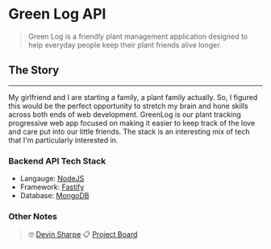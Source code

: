 # Green Log API

> Green Log is a friendly plant management application designed to help everyday people keep their plant friends alive longer.

## The Story

---

My girlfriend and I are starting a family, a plant family actually. So, I figured this would be the perfect opportunity to stretch my brain and hone skills across both ends of web development. GreenLog is our plant tracking progressive web app focused on making it easier to keep track of the love and care put into our little friends. The stack is an interesting mix of tech that I'm particularly interested in.

### Backend API Tech Stack

- Langauge: [NodeJS](https://nodejs.org/)
- Framework: [Fastify](https://www.fastify.io)
- Database: [MongoDB](https://www.mongodb.com)

### Other Notes

> 🤓 [Devin Sharpe](https://github.com/devinsharpe)
> 📋 [Project Board](https://github.com/users/devinsharpe/projects/1)
